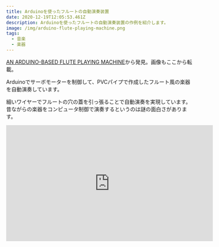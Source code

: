 ```yaml
---
title: Arduinoを使ったフルートの自動演奏装置
date: 2020-12-19T12:05:53.461Z
description: Arduinoを使ったフルートの自動演奏装置の作例を紹介します。
image: /img/arduino-flute-playing-machine.png
tags:
  - 音楽
  - 楽器
---
```

[AN ARDUINO-BASED FLUTE PLAYING MACHINE](https://hackaday.com/2020/01/11/an-arduino-based-flute-playing-machine/)から発見。画像もここから転載。

Arduinoでサーボモーターを制御して、PVCパイプで作成したフルート風の楽器を自動演奏しています。

細いワイヤーでフルートの穴の蓋を引っ張ることで自動演奏を実現しています。昔ながらの楽器をコンピュータ制御で演奏するというのは謎の面白さがあります。

<iframe width="560" height="315" src="https://www.youtube.com/embed/J8-qwAzsvn4" frameborder="0" allow="accelerometer; autoplay; clipboard-write; encrypted-media; gyroscope; picture-in-picture" allowfullscreen></iframe>
